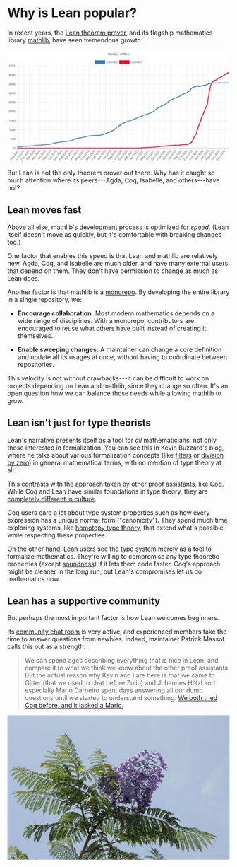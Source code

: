 # Why is Lean popular?

In recent years, the [Lean theorem prover], and its flagship mathematics library [mathlib], have seen tremendous growth:

[![Number of files in mathlib, showing a steady upward trend, ending at over 4000 in January 2024.](/images/2024/lean-popular/lean-number-of-files.png)](https://leanprover-community.github.io/mathlib_stats.html)

But Lean is not the only theorem prover out there.
Why has it caught so much attention where its peers---Agda, Coq, Isabelle, and others---have not?

[Lean theorem prover]: https://lean-lang.org/
[mathlib]: https://leanprover-community.github.io/

## Lean moves fast

Above all else, mathlib's development process is optimized for *speed*.
(Lean itself doesn't move as quickly, but it's comfortable with breaking changes too.)

One factor that enables this speed is that Lean and mathlib are relatively new.
Agda, Coq, and Isabelle are much older, and have many external users that depend on them.
They don't have permission to change as much as Lean does.

Another factor is that mathlib is a [monorepo].
By developing the entire library in a single repository, we:

-   **Encourage collaboration.**
    Most modern mathematics depends on a wide range of disciplines.
    With a monorepo, contributors are encouraged to reuse what others have built instead of creating it themselves.

-   **Enable sweeping changes.**
    A maintainer can change a core definition and update all its usages at once, without having to coördinate between repositories.

This velocity is not without drawbacks---it can be difficult to work on projects depending on Lean and mathlib, since they change so often.
It's an open question how we can balance those needs while allowing mathlib to grow.

[monorepo]: https://en.wikipedia.org/wiki/Monorepo

## Lean isn't just for type theorists

Lean's narrative presents itself as a tool for *all* mathematicians, not only those interested in formalization.
You can see this in Kevin Buzzard's blog, where he talks about various formalization concepts (like [filters] or [division by zero]) in general mathematical terms, with no mention of type theory at all.

This contrasts with the approach taken by other proof assistants, like Coq.
While Coq and Lean have similar foundations in type theory, they are [completely different in culture][culture].

Coq users care a lot about type system properties such as how every expression has a unique normal form ("canonicity").
They spend much time exploring systems, like [homotopy type theory], that extend what's possible while respecting these properties.

On the other hand, Lean users see the type system merely as a tool to formalize mathematics.
They're willing to compromise any type theoretic properties (except [soundness]) if it lets them code faster.
Coq's approach might be cleaner in the long run, but Lean's compromises let us do mathematics now.

[filters]: https://xenaproject.wordpress.com/2021/02/18/formalising-mathematics-workshop-5-filters/
[division by zero]: https://xenaproject.wordpress.com/2020/07/05/division-by-zero-in-type-theory-a-faq/
[culture]: https://artagnon.com/computing/coq/leancoq
[homotopy type theory]: https://homotopytypetheory.org/coq/
[soundness]: https://en.wikipedia.org/wiki/Soundness

## Lean has a supportive community

But perhaps the most important factor is how Lean welcomes beginners.

Its [community chat room] is very active, and experienced members take the time to answer questions from newbies.
Indeed, maintainer Patrick Massot calls this out as a strength:

> We can spend ages describing everything that is nice in Lean, and compare it to what we think we know about the other proof assistants.
> But the actual reason why Kevin and I are here is that we came to Gitter (that we used to chat before Zulip) and Johannes Hölzl and especially Mario Carneiro spent days answering all our dumb questions until we started to understand something.
> [We both tried Coq before, and it lacked a Mario.][mario]

[community chat room]: https://leanprover.zulipchat.com/
[mario]: https://leanprover.zulipchat.com/#narrow/stream/113488-general/topic/CICM.202020/near/206517172

[![Jacaranda tree](/images/2024/jacaranda.jpg)](https://commons.wikimedia.org/wiki/File:Jacaranda_mimosifolia_3994.jpg)
